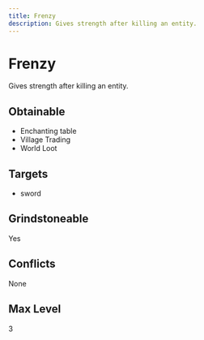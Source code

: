 ```yaml
---
title: Frenzy
description: Gives strength after killing an entity.
---
```

# Frenzy
Gives strength after killing an entity.
## Obtainable
- Enchanting table
- Village Trading
- World Loot
## Targets
- sword
## Grindstoneable
Yes
## Conflicts
None
## Max Level
3
